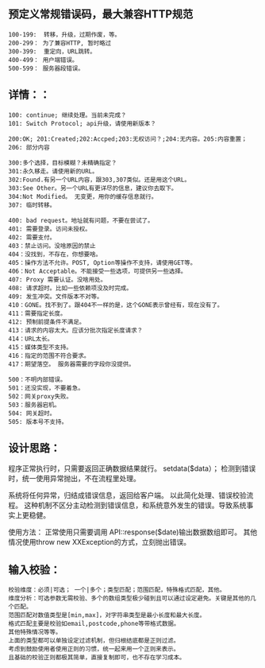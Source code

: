 
预定义常规错误码，最大兼容HTTP规范
----------------------------------
    100-199:  转移，升级，过期作废，等。
    200-299： 为了兼容HTTP, 暂时略过
    300-399:  重定向，URL跳转。
    400-499： 用户端错误。
    500-599： 服务器段错误。 

详情：：
---------
    100: continue; 继续处理。当前未完成？
    101: Switch Protocol; api升级，请使用新版本？
    
    200:OK; 201:Created;202:Accped;203:无权访问？;204:无内容。205:内容重置；206: 部分内容
  
    300:多个选择，目标模糊？未精确指定？
    301:永久移走。请使用新的URL。
    302:Found.有另一个URL内容，跟303,307类似。还是用这个URL。
    303:See Other。另一个URL有更详尽的信息，建议你去取下。
    304:Not Modified。 无变更，用你的缓存信息就行。
    307: 临时转移。

    400: bad request。地址就有问题，不要在尝试了。
    401: 需要登录。访问未授权。
    402: 需要支付。
    403：禁止访问。没啥原因的禁止
    404：没找到，不存在，你想要啥。
    405：操作方法不允许。POST, Option等操作不支持，请使用GET等。
    406：Not Acceptable。不能接受一些选项，可提供另一些选择。
    407: Proxy 需要认证。没啥用处。
    408: 请求超时。比如一些依赖项没及时完成。
    409: 发生冲突。文件版本不对等。
    410：GONE。找不到了。跟404不一样的是，这个GONE表示曾经有，现在没有了。
    411：需要指定长度。
    412: 预制前提条件不满足。
    413：请求的内容太大。应该分批次指定长度请求？
    414：URL太长。
    415：媒体类型不支持。
    416：指定的范围不符合要求。
    417：期望落空。 服务器需要的字段你没提供。

    500：不明内部错误。
    501：还没实现，不要着急。
    502：网关proxy失败。
    503：服务器宕机。
    504: 网关超时。
    505: 版本号不支持。


 设计思路：
-------------

 程序正常执行时，只需要返回正确数据结果就行。 setdata($data）；
 检测到错误时，统一使用异常抛出，不在流程里处理。

 系统将任何异常，归结成错误信息，返回给客户端。 以此简化处理、错误校验流程。
 这种机制不区分主动检测到错误信息，和系统意外发生的错误。导致系统事实上更稳健。

 使用方法：
 正常使用只需要调用 API::response($date)输出数据数组即可。
 其他情况使用throw new XXException的方式，立刻抛出错误。
 
 输入校验：
--------------

    校验维度：必须|可选； 一个|多个；类型匹配；范围匹配，特殊格式匹配，其他。
    维度分析：可选参数无需校验、多个的数组类型极少碰到且可以通过设定避免。关键是其他的几个匹配。
    范围匹配对数值类型是[min,max]，对字符串类型是最小长度和最大长度。
    格式匹配主要是校验如email,postcode,phone等带格式数据。
    其他特殊情况等等。
    上面的类型都可以单独设定过滤机制，但归根结底都是正则过滤。
    考虑到鼓励使用者使用正则的习惯，统一起来用一个正则来表示。
    且基础的校验正则都极其简单，直接复制即可，也不存在学习成本。


